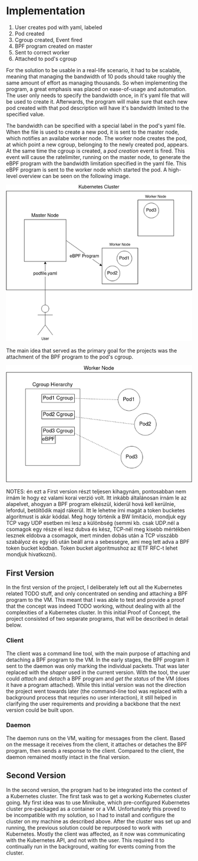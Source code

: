 # Implementation

1. User creates pod with yaml, labeled
2. Pod created
3. Cgroup created, Event fired
4. BPF program created on master
5. Sent to correct worker
6. Attached to pod's cgroup

For the solution to be usable in a real-life scenario, it had to be scalable, meaning that managing the bandwidth of 10 pods should take roughly the same amount of effort as managing thousands.
So when implementing the program, a great emphasis was placed on ease-of-usage and automation.
The user only needs to specify the bandwidth once, in it's yaml file that will be used to create it.
Afterwards, the program will make sure that each new pod created with that pod description will have it's bandwidth limited to the specified value.

The bandwidth can be specified with a special label in the pod's yaml file.
When the file is used to create a new pod, it is sent to the master node, which notifies an availabe worker node.
The worker node creates the pod, at which point a new cgroup, belonging to the newly created pod, appears.
At the same time the cgroup is created, a *pod creation* event is fired.
This event will cause the ratelimiter, running on the master node, to generate the eBPF program with the bandwidth limitation specified in the yaml file.
This eBPF program is sent to the worker node which started the pod.
A high-level overview can be seen on the following image.

![Creating a new pod inside the cluster.](../images/kubernetes.png)

The main idea that served as the primary goal for the projects was the attachment of the BPF program to the pod's cgroup.


![](../images/node.png)

NOTES: én ezt a First version részt teljesen kihagynám, pontosabban nem írnám le hogy ez valami korai verzió volt. Itt inkább általánosan írnám le az alapelvet, ahogyan a BPF program elkészül, kiderül hová kell kerülnie, lefordul, betöltődik majd rákerül. Itt le lehetne írni magát a token bucketes algoritmust is akár kóddal. Meg hogy történik a BW limitáció, mondjuk egy TCP vagy UDP esetben mi lesz a különbség (semmi kb. csak UDP.nél a csomagok egy része el lesz dubva és kész, TCP-nél meg kisebb mértékben lesznek eldobva a csomagok, mert minden dobás után a TCP visszább szabályoz és egy idő után beáll arra a sebességre, ami meg lett adva a BPF token bucket kódban. Token bucket algoritmushoz az IETF RFC-t lehet mondjuk hivatkozni). 

## First Version

In the first version of the project, I deliberately left out all the Kubernetes related TODO stuff, and only concentrated on sending and attaching a BPF program to the VM.
This meant that I was able to test and provide a proof that the concept was indeed TODO working, without dealing with all the complexities of a Kubernetes cluster.
In this initial Proof of Concept, the project consisted of two separate programs, that will be described in detail below.

### Client

The client was a command line tool, with the main purpose of attaching and detaching a BPF program to the VM.
In the early stages, the BPF program it sent to the daemon was only marking the individual packets.
That was later replaced with the *shaper* used in the current version.
With the tool, the user could *attach* and *detach* a BPF program and *get the status* of the VM (does it have a program attached).
While this initial version was not the direction the project went towards later (the command-line tool was replaced with a background process that requries no user interaction), it still helped in clarifying the user requirements and providing a backbone that the next version could be built upon.

### Daemon

The daemon runs on the VM, waiting for messages from the client.
Based on the message it receives from the client, it attaches or detaches the BPF program, then sends a response to the client.
Compared to the client, the daemon remained mostly intact in the final version.

## Second Version

In the second version, the program had to be integrated into the context of a Kubernetes cluster.
The first task was to get a working Kubernetes cluster going.
My first idea was to use Minikube, which pre-configured Kubernetes cluster pre-packaged as a container or a VM.
Unfortunately this proved to be incompatible with my solution, so I had to install and configure the cluster on my machine as described above.
After the cluster was set up and running, the previous solution could be repurposed to work with Kubernetes.
Mostly the client was affected, as it now was communicating with the Kubernetes API, and not with the user.
This required it to continually run in the background, waiting for events coming from the cluster.
